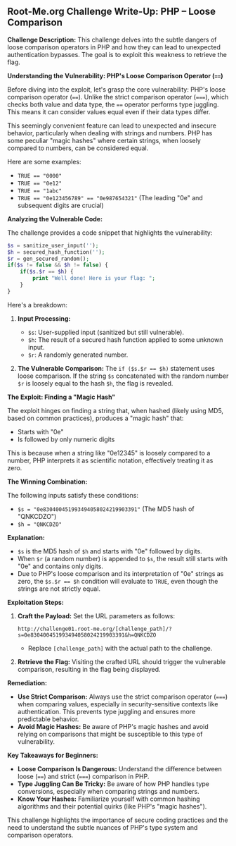 ## Root-Me.org Challenge Write-Up: PHP – Loose Comparison

**Challenge Description:**  This challenge delves into the subtle dangers of loose comparison operators in PHP and how they can lead to unexpected authentication bypasses.  The goal is to exploit this weakness to retrieve the flag. 

**Understanding the Vulnerability: PHP's Loose Comparison Operator (`==`)**

Before diving into the exploit, let's grasp the core vulnerability: PHP's loose comparison operator (`==`). Unlike the strict comparison operator (`===`), which checks both value and data type, the `==` operator performs type juggling. This means it can consider values equal even if their data types differ.

This seemingly convenient feature can lead to unexpected and insecure behavior, particularly when dealing with strings and numbers.  PHP has some peculiar "magic hashes" where certain strings, when loosely compared to numbers, can be considered equal. 

Here are some examples:

- `TRUE == "0000"` 
- `TRUE == "0e12"`  
- `TRUE == "1abc"`  
- `TRUE == "0e123456789" == "0e987654321"` (The leading "0e" and subsequent digits are crucial)

**Analyzing the Vulnerable Code:**

The challenge provides a code snippet that highlights the vulnerability:

```php
$s = sanitize_user_input(''); 
$h = secured_hash_function(''); 
$r = gen_secured_random(); 
if($s != false && $h != false) { 
    if($s.$r == $h) { 
        print "Well done! Here is your flag: "; 
    } 
} 
```

Here's a breakdown:

1. **Input Processing:**
   - `$s`: User-supplied input (sanitized but still vulnerable).
   - `$h`:  The result of a secured hash function applied to some unknown input. 
   - `$r`:  A randomly generated number.

2. **The Vulnerable Comparison:**  The `if ($s.$r == $h)` statement uses loose comparison. If the string `$s` concatenated with the random number `$r` is loosely equal to the hash `$h`, the flag is revealed. 

**The Exploit: Finding a "Magic Hash"**

The exploit hinges on finding a string that, when hashed (likely using MD5, based on common practices), produces a "magic hash" that:

- Starts with "0e" 
- Is followed by only numeric digits

This is because when a string like "0e12345" is loosely compared to a number, PHP interprets it as scientific notation, effectively treating it as zero. 

**The Winning Combination:**

The following inputs satisfy these conditions:

- `$s = "0e830400451993494058024219903391"` (The MD5 hash of "QNKCDZO")
- `$h = "QNKCDZO"` 

**Explanation:**

- `$s` is the MD5 hash of `$h` and starts with "0e" followed by digits.
- When `$r` (a random number) is appended to `$s`, the result still starts with "0e" and contains only digits. 
- Due to PHP's loose comparison and its interpretation of "0e" strings as zero, the `$s.$r == $h` condition will evaluate to `TRUE`, even though the strings are not strictly equal.

**Exploitation Steps:**

1. **Craft the Payload:** Set the URL parameters as follows:
   ```
   http://challenge01.root-me.org/[challenge_path]/?s=0e830400451993494058024219903391&h=QNKCDZO
   ```
   - Replace `[challenge_path]` with the actual path to the challenge.

2. **Retrieve the Flag:** Visiting the crafted URL should trigger the vulnerable comparison, resulting in the flag being displayed. 

**Remediation:**

- **Use Strict Comparison:** Always use the strict comparison operator (`===`) when comparing values, especially in security-sensitive contexts like authentication. This prevents type juggling and ensures more predictable behavior.
- **Avoid Magic Hashes:**  Be aware of PHP's magic hashes and avoid relying on comparisons that might be susceptible to this type of vulnerability.

**Key Takeaways for Beginners:**

- **Loose Comparison Is Dangerous:**  Understand the difference between loose (`==`) and strict (`===`) comparison in PHP.
- **Type Juggling Can Be Tricky:**  Be aware of how PHP handles type conversions, especially when comparing strings and numbers.
- **Know Your Hashes:** Familiarize yourself with common hashing algorithms and their potential quirks (like PHP's "magic hashes").

This challenge highlights the importance of secure coding practices and the need to understand the subtle nuances of PHP's type system and comparison operators. 



